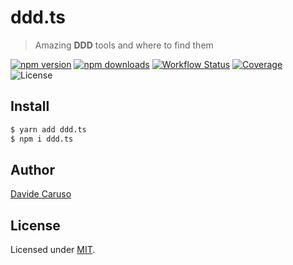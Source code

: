 # ddd.ts

> Amazing **DDD** tools and where to find them

<p align="center">

[![npm version](https://img.shields.io/npm/v/ddd.ts.svg)](https://www.npmjs.com/package/ddd.ts)
[![npm downloads](https://img.shields.io/npm/dm/ddd.ts.svg)](https://www.npmjs.com/package/ddd.ts)
[![Workflow Status](https://github.com/davidecaruso/ddd.ts/actions/workflows/main.yaml/badge.svg)](https://github.com/davidecaruso/ddd.ts/actions)
[![Coverage](https://img.shields.io/coveralls/github/davidecaruso/ddd.ts/main)](https://coveralls.io/github/davidecaruso/ddd.ts?branch=main)
![License](https://img.shields.io/github/license/davidecaruso/ddd.ts.svg)

</p>

## Install

```bash
$ yarn add ddd.ts
$ npm i ddd.ts
```

## Author

[Davide Caruso](https://about.me/davidecaruso)

## License

Licensed under [MIT](LICENSE).
